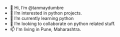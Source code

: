 - 👋 Hi, I’m @tanmaydumbre
- 👀 I’m interested in python projects.
- 🌱 I’m currently learning python
- 💞️ I’m looking to collaborate on python related stuff.
- 📫 I'm living in Pune, Maharashtra.

<!---
tanmaydumbre/tanmaydumbre is a ✨ special ✨ repository because its `README.md` (this file) appears on your GitHub profile.
You can click the Preview link to take a look at your changes.
--->
